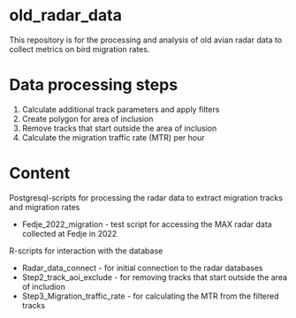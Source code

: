 # old_radar_data

This repository is for the processing and analysis of old avian radar data to collect metrics on bird migration rates. 

# Data processing steps

1. Calculate additional track parameters and apply filters
2. Create polygon for area of inclusion
3. Remove tracks that start outside the area of inclusion
4. Calculate the migration traffic rate (MTR) per hour

# Content

Postgresql-scripts for processing the radar data to extract migration tracks and migration rates
- Fedje_2022_migration - test script for accessing the MAX radar data collected at Fedje in 2022

R-scripts for interaction with the database
- Radar_data_connect - for initial connection to the radar databases
- Step2_track_aoi_exclude - for removing tracks that start outside the area of includion
- Step3_Migration_traffic_rate - for calculating the MTR from the filtered tracks
